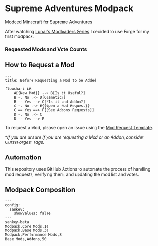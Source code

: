 # Supreme Adventures Modpack
 Modded Minecraft for Supreme Adventures


After watching [Lunar's Modloaders Series](youtube.com/playlist?list=PLSnKfKBtUECNFJit8mP2FnTjku0kbRrCT&si=hEyqtEyulBJbF6vV)
I decided to use Forge for my first modpack.


### Requested Mods and Vote Counts

## How to Request a Mod

```mermaid
---
title: Before Requesting a Mod to be Added
---
flowchart LR
    A{{New Mod}} --> B[Is it Useful?]
    B -. No .-> D[Cosmetic?]
    B -- Yes --> C[*Is it and Addon?]
    C -. No .-> E{{Open a Mod Request}}
    C == Yes ==> F[[See Addons Requests]]
    D -. No .-> C
    D -- Yes --> E
```

To request a Mod, please open an issue using the [Mod Request Template](.github/ISSUE_TEMPLATE/mod_request_template.md).

**If you are unsure if you are requesting a Mod or an Addon, consider CurseForges' Tags.*

## Automation

This repository uses GitHub Actions to automate the process of handling mod requests, verifying them, and updating the mod list and votes.


## Modpack Composition

```mermaid
---
config:
  sankey:
    showValues: false
---
sankey-beta
Modpack,Core Mods,10
Modpack,Base Mods,30
Modpack,Performance Mods,8
Base Mods,Addons,50
```
